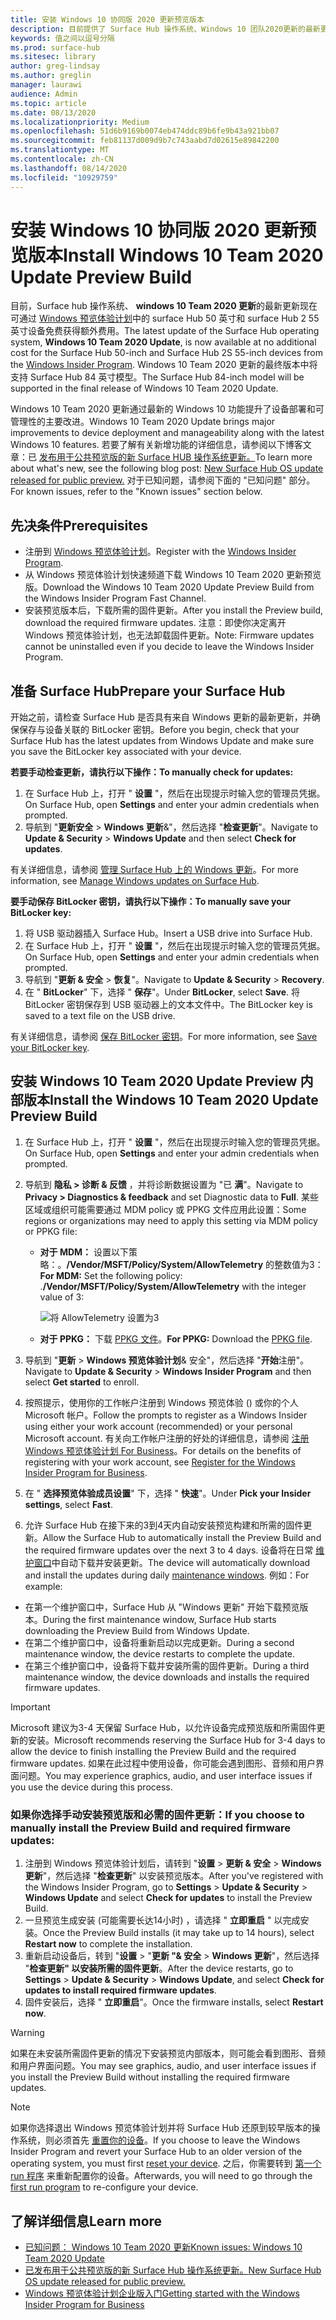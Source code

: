 ```yaml
---
title: 安装 Windows 10 协同版 2020 更新预览版本
description: 目前提供了 Surface Hub 操作系统、Windows 10 团队2020更新的最新更新。
keywords: 值之间以逗号分隔
ms.prod: surface-hub
ms.sitesec: library
author: greg-lindsay
ms.author: greglin
manager: laurawi
audience: Admin
ms.topic: article
ms.date: 08/13/2020
ms.localizationpriority: Medium
ms.openlocfilehash: 51d6b9169b0074eb474ddc89b6fe9b43a921bb07
ms.sourcegitcommit: feb81137d009d9b7c743aabd7d02615e89842200
ms.translationtype: MT
ms.contentlocale: zh-CN
ms.lasthandoff: 08/14/2020
ms.locfileid: "10929759"
---
```

# <span data-ttu-id="fa3a2-104">安装 Windows 10 协同版 2020 更新预览版本</span><span class="sxs-lookup"><span data-stu-id="fa3a2-104">Install Windows 10 Team 2020 Update Preview Build</span></span> 

<span data-ttu-id="fa3a2-105">目前，Surface hub 操作系统、 **windows 10 Team 2020 更新**的最新更新现在可通过 [Windows 预览体验计划](https://insider.windows.com)中的 surface Hub 50 英寸和 surface Hub 2 55 英寸设备免费获得额外费用。</span><span class="sxs-lookup"><span data-stu-id="fa3a2-105">The latest update of the Surface Hub operating system, **Windows 10 Team 2020 Update**, is now available at no additional cost for the Surface Hub 50-inch and Surface Hub 2S 55-inch devices from the [Windows Insider Program](https://insider.windows.com).</span></span> <span data-ttu-id="fa3a2-106">Windows 10 Team 2020 更新的最终版本中将支持 Surface Hub 84 英寸模型。</span><span class="sxs-lookup"><span data-stu-id="fa3a2-106">The Surface Hub 84-inch model will be supported in the final release of Windows 10 Team 2020 Update.</span></span>

<span data-ttu-id="fa3a2-107">Windows 10 Team 2020 更新通过最新的 Windows 10 功能提升了设备部署和可管理性的主要改进。</span><span class="sxs-lookup"><span data-stu-id="fa3a2-107">Windows 10 Team 2020 Update brings major improvements to device deployment and manageability along with the latest Windows 10 features.</span></span> <span data-ttu-id="fa3a2-108">若要了解有关新增功能的详细信息，请参阅以下博客文章：已 [发布用于公共预览版的新 Surface HUB 操作系统更新。](https://techcommunity.microsoft.com/t5/surface-it-pro-blog/new-surface-hub-os-update-released-for-public-preview/ba-p/1534823)</span><span class="sxs-lookup"><span data-stu-id="fa3a2-108">To learn more about what's new, see the following blog post: [New Surface Hub OS update released for public preview.](https://techcommunity.microsoft.com/t5/surface-it-pro-blog/new-surface-hub-os-update-released-for-public-preview/ba-p/1534823)</span></span> <span data-ttu-id="fa3a2-109">对于已知问题，请参阅下面的 "已知问题" 部分。</span><span class="sxs-lookup"><span data-stu-id="fa3a2-109">For known issues, refer to the "Known issues" section below.</span></span>
 
## <span data-ttu-id="fa3a2-110">先决条件</span><span class="sxs-lookup"><span data-stu-id="fa3a2-110">Prerequisites</span></span>

- <span data-ttu-id="fa3a2-111">注册到 [Windows 预览体验计划](https://insider.windows.com/)。</span><span class="sxs-lookup"><span data-stu-id="fa3a2-111">Register with the [Windows Insider Program](https://insider.windows.com/).</span></span>
- <span data-ttu-id="fa3a2-112">从 Windows 预览体验计划快速频道下载 Windows 10 Team 2020 更新预览版。</span><span class="sxs-lookup"><span data-stu-id="fa3a2-112">Download the Windows 10 Team 2020 Update Preview Build from the Windows Insider Program Fast Channel.</span></span>
- <span data-ttu-id="fa3a2-113">安装预览版本后，下载所需的固件更新。</span><span class="sxs-lookup"><span data-stu-id="fa3a2-113">After you install the Preview build, download the required firmware updates.</span></span> <span data-ttu-id="fa3a2-114">注意：即使你决定离开 Windows 预览体验计划，也无法卸载固件更新。</span><span class="sxs-lookup"><span data-stu-id="fa3a2-114">Note: Firmware updates cannot be uninstalled even if you decide to leave the Windows Insider Program.</span></span>

## <span data-ttu-id="fa3a2-115">准备 Surface Hub</span><span class="sxs-lookup"><span data-stu-id="fa3a2-115">Prepare your Surface Hub</span></span>

<span data-ttu-id="fa3a2-116">开始之前，请检查 Surface Hub 是否具有来自 Windows 更新的最新更新，并确保保存与设备关联的 BitLocker 密钥。</span><span class="sxs-lookup"><span data-stu-id="fa3a2-116">Before you begin, check that your Surface Hub has the latest updates from Windows Update and make sure you save the BitLocker key associated with your device.</span></span>

**<span data-ttu-id="fa3a2-117">若要手动检查更新，请执行以下操作：</span><span class="sxs-lookup"><span data-stu-id="fa3a2-117">To manually check for updates:</span></span>**

1. <span data-ttu-id="fa3a2-118">在 Surface Hub 上，打开 " **设置** "，然后在出现提示时输入您的管理员凭据。</span><span class="sxs-lookup"><span data-stu-id="fa3a2-118">On Surface Hub, open **Settings** and enter your admin credentials when prompted.</span></span>
2. <span data-ttu-id="fa3a2-119">导航到 "**更新安全**  >  **Windows 更新**&"，然后选择 "**检查更新**"。</span><span class="sxs-lookup"><span data-stu-id="fa3a2-119">Navigate to **Update & Security** > **Windows Update** and then select **Check for updates**.</span></span>

<span data-ttu-id="fa3a2-120">有关详细信息，请参阅 [管理 Surface Hub 上的 Windows 更新](https://docs.microsoft.com/surface-hub/manage-windows-updates-for-surface-hub)。</span><span class="sxs-lookup"><span data-stu-id="fa3a2-120">For more information, see [Manage Windows updates on Surface Hub](https://docs.microsoft.com/surface-hub/manage-windows-updates-for-surface-hub).</span></span>

**<span data-ttu-id="fa3a2-121">要手动保存 BitLocker 密钥，请执行以下操作：</span><span class="sxs-lookup"><span data-stu-id="fa3a2-121">To manually save your BitLocker key:</span></span>**

1. <span data-ttu-id="fa3a2-122">将 USB 驱动器插入 Surface Hub。</span><span class="sxs-lookup"><span data-stu-id="fa3a2-122">Insert a USB drive into Surface Hub.</span></span>
2. <span data-ttu-id="fa3a2-123">在 Surface Hub 上，打开 " **设置** "，然后在出现提示时输入您的管理员凭据。</span><span class="sxs-lookup"><span data-stu-id="fa3a2-123">On Surface Hub, open **Settings** and enter your admin credentials when prompted.</span></span>
3. <span data-ttu-id="fa3a2-124">导航到 "**更新 & 安全**  >  **恢复**"。</span><span class="sxs-lookup"><span data-stu-id="fa3a2-124">Navigate to **Update & Security** > **Recovery**.</span></span>
4. <span data-ttu-id="fa3a2-125">在 " **BitLocker**" 下，选择 " **保存**"。</span><span class="sxs-lookup"><span data-stu-id="fa3a2-125">Under **BitLocker**, select **Save**.</span></span> <span data-ttu-id="fa3a2-126">将 BitLocker 密钥保存到 USB 驱动器上的文本文件中。</span><span class="sxs-lookup"><span data-stu-id="fa3a2-126">The BitLocker key is saved to a text file on the USB drive.</span></span>

<span data-ttu-id="fa3a2-127">有关详细信息，请参阅 [保存 BitLocker 密钥](https://docs.microsoft.com/surface-hub/save-bitlocker-key-surface-hub)。</span><span class="sxs-lookup"><span data-stu-id="fa3a2-127">For more information, see [Save your BitLocker key](https://docs.microsoft.com/surface-hub/save-bitlocker-key-surface-hub).</span></span>
 
## <span data-ttu-id="fa3a2-128">安装 Windows 10 Team 2020 Update Preview 内部版本</span><span class="sxs-lookup"><span data-stu-id="fa3a2-128">Install the Windows 10 Team 2020 Update Preview Build</span></span>

1. <span data-ttu-id="fa3a2-129">在 Surface Hub 上，打开 " **设置** "，然后在出现提示时输入您的管理员凭据。</span><span class="sxs-lookup"><span data-stu-id="fa3a2-129">On Surface Hub, open **Settings** and enter your admin credentials when prompted.</span></span>
2. <span data-ttu-id="fa3a2-130">导航到 **隐私 > 诊断 & 反馈** ，并将诊断数据设置为 "已 **满**"。</span><span class="sxs-lookup"><span data-stu-id="fa3a2-130">Navigate to **Privacy > Diagnostics & feedback** and set Diagnostic data to **Full**.</span></span> <span data-ttu-id="fa3a2-131">某些区域或组织可能需要通过 MDM policy 或 PPKG 文件应用此设置：</span><span class="sxs-lookup"><span data-stu-id="fa3a2-131">Some regions or organizations may need to apply this setting via MDM policy or PPKG file:</span></span>
   - <span data-ttu-id="fa3a2-132">**对于 MDM：** 设置以下策略：。**/Vendor/MSFT/Policy/System/AllowTelemetry** 的整数值为3：</span><span class="sxs-lookup"><span data-stu-id="fa3a2-132">**For MDM:** Set the following policy: .**/Vendor/MSFT/Policy/System/AllowTelemetry** with the integer value of 3:</span></span>
    
        ![将 AllowTelemetry 设置为3](images/hub-2020-allow-telemetry.png)

    - <span data-ttu-id="fa3a2-134">**对于 PPKG：** 下载 [PPKG 文件](https://aka.ms/HubTltmtry)。</span><span class="sxs-lookup"><span data-stu-id="fa3a2-134">**For PPKG:** Download the [PPKG file](https://aka.ms/HubTltmtry).</span></span>

3. <span data-ttu-id="fa3a2-135">导航到 "**更新**  >  **Windows 预览体验计划**& 安全"，然后选择 "**开始**注册"。</span><span class="sxs-lookup"><span data-stu-id="fa3a2-135">Navigate to **Update & Security** > **Windows Insider Program** and then select **Get started** to enroll.</span></span>
4. <span data-ttu-id="fa3a2-136">按照提示，使用你的工作帐户注册到 Windows 预览体验 () 或你的个人 Microsoft 帐户。</span><span class="sxs-lookup"><span data-stu-id="fa3a2-136">Follow the prompts to register as a Windows Insider using either your work account (recommended) or your personal Microsoft account.</span></span> <span data-ttu-id="fa3a2-137">有关向工作帐户注册的好处的详细信息，请参阅 [注册 Windows 预览体验计划 For Business](https://docs.microsoft.com/windows-insider/at-work-pro/wip-4-biz-register)。</span><span class="sxs-lookup"><span data-stu-id="fa3a2-137">For details on the benefits of registering with your work account, see [Register for the Windows Insider Program for Business](https://docs.microsoft.com/windows-insider/at-work-pro/wip-4-biz-register).</span></span>
5. <span data-ttu-id="fa3a2-138">在 " **选择预览体验成员设置**" 下，选择 " **快速**"。</span><span class="sxs-lookup"><span data-stu-id="fa3a2-138">Under **Pick your Insider settings**, select **Fast**.</span></span>
6. <span data-ttu-id="fa3a2-139">允许 Surface Hub 在接下来的3到4天内自动安装预览构建和所需的固件更新。</span><span class="sxs-lookup"><span data-stu-id="fa3a2-139">Allow the Surface Hub to automatically install the Preview Build and the required firmware updates over the next 3 to 4 days.</span></span> <span data-ttu-id="fa3a2-140">设备将在日常 [维护窗口](https://docs.microsoft.com/surface-hub/manage-windows-updates-for-surface-hub#maintenance-window)中自动下载并安装更新。</span><span class="sxs-lookup"><span data-stu-id="fa3a2-140">The device will automatically download and install the updates during daily [maintenance windows](https://docs.microsoft.com/surface-hub/manage-windows-updates-for-surface-hub#maintenance-window).</span></span> <span data-ttu-id="fa3a2-141">例如：</span><span class="sxs-lookup"><span data-stu-id="fa3a2-141">For example:</span></span>

- <span data-ttu-id="fa3a2-142">在第一个维护窗口中，Surface Hub 从 "Windows 更新" 开始下载预览版本。</span><span class="sxs-lookup"><span data-stu-id="fa3a2-142">During the first maintenance window, Surface Hub starts downloading the Preview Build from Windows Update.</span></span>
- <span data-ttu-id="fa3a2-143">在第二个维护窗口中，设备将重新启动以完成更新。</span><span class="sxs-lookup"><span data-stu-id="fa3a2-143">During a second maintenance window, the device restarts to complete the update.</span></span>
- <span data-ttu-id="fa3a2-144">在第三个维护窗口中，设备将下载并安装所需的固件更新。</span><span class="sxs-lookup"><span data-stu-id="fa3a2-144">During a third maintenance window, the device downloads and installs the required firmware updates.</span></span>

> [!IMPORTANT]
> <span data-ttu-id="fa3a2-145">Microsoft 建议为3-4 天保留 Surface Hub，以允许设备完成预览版和所需固件更新的安装。</span><span class="sxs-lookup"><span data-stu-id="fa3a2-145">Microsoft recommends reserving the Surface Hub for 3-4 days to allow the device to finish installing the Preview Build and the required firmware updates.</span></span> <span data-ttu-id="fa3a2-146">如果在此过程中使用设备，你可能会遇到图形、音频和用户界面问题。</span><span class="sxs-lookup"><span data-stu-id="fa3a2-146">You may experience graphics, audio, and user interface issues if you use the device during this process.</span></span>

### <span data-ttu-id="fa3a2-147">如果你选择手动安装预览版和必需的固件更新：</span><span class="sxs-lookup"><span data-stu-id="fa3a2-147">If you choose to manually install the Preview Build and required firmware updates:</span></span>

1. <span data-ttu-id="fa3a2-148">注册到 Windows 预览体验计划后，请转到 "**设置**  >  **更新 & 安全**  >  **Windows 更新**"，然后选择 "**检查更新**" 以安装预览版本。</span><span class="sxs-lookup"><span data-stu-id="fa3a2-148">After you've registered with the Windows Insider Program, go to **Settings** > **Update & Security** > **Windows Update** and select **Check for updates** to install the Preview Build.</span></span>
2. <span data-ttu-id="fa3a2-149">一旦预览生成安装 (可能需要长达14小时) ，请选择 " **立即重启** " 以完成安装。</span><span class="sxs-lookup"><span data-stu-id="fa3a2-149">Once the Preview Build installs (it may take up to 14 hours), select **Restart now** to complete the installation.</span></span>
3. <span data-ttu-id="fa3a2-150">重新启动设备后，转到 "**设置**  >  "**更新 "& 安全**  >  **Windows 更新**"，然后选择 "**检查更新" 以安装所需的固件更新**。</span><span class="sxs-lookup"><span data-stu-id="fa3a2-150">After the device restarts, go to **Settings** > **Update & Security** > **Windows Update**, and select **Check for updates to install required firmware updates**.</span></span>
4. <span data-ttu-id="fa3a2-151">固件安装后，选择 " **立即重启**"。</span><span class="sxs-lookup"><span data-stu-id="fa3a2-151">Once the firmware installs, select **Restart now**.</span></span>

> [!WARNING]
> <span data-ttu-id="fa3a2-152">如果在未安装所需固件更新的情况下安装预览内部版本，则可能会看到图形、音频和用户界面问题。</span><span class="sxs-lookup"><span data-stu-id="fa3a2-152">You may see graphics, audio, and user interface issues if you install the Preview Build without installing the required firmware updates.</span></span>

> [!NOTE]
> <span data-ttu-id="fa3a2-153">如果你选择退出 Windows 预览体验计划并将 Surface Hub 还原到较早版本的操作系统，则必须首先 [重置你的设备](https://docs.microsoft.com/surface-hub/device-reset-surface-hub)。</span><span class="sxs-lookup"><span data-stu-id="fa3a2-153">If you choose to leave the Windows Insider Program and revert your Surface Hub to an older version of the operating system, you must first [reset your device](https://docs.microsoft.com/surface-hub/device-reset-surface-hub).</span></span> <span data-ttu-id="fa3a2-154">之后，你需要转到 [第一个 run 程序](https://docs.microsoft.com/surface-hub/first-run-program-surface-hub) 来重新配置你的设备。</span><span class="sxs-lookup"><span data-stu-id="fa3a2-154">Afterwards, you will need to go through the [first run program](https://docs.microsoft.com/surface-hub/first-run-program-surface-hub) to re-configure your device.</span></span>
 

## <span data-ttu-id="fa3a2-155">了解详细信息</span><span class="sxs-lookup"><span data-stu-id="fa3a2-155">Learn more</span></span>

- [<span data-ttu-id="fa3a2-156">已知问题： Windows 10 Team 2020 更新</span><span class="sxs-lookup"><span data-stu-id="fa3a2-156">Known issues: Windows 10 Team 2020 Update</span></span>](surface-hub-2020-team-update-known-issues.md)
- [<span data-ttu-id="fa3a2-157">已发布用于公共预览版的新 Surface Hub 操作系统更新。</span><span class="sxs-lookup"><span data-stu-id="fa3a2-157">New Surface Hub OS update released for public preview.</span></span>](https://techcommunity.microsoft.com/t5/surface-it-pro-blog/new-surface-hub-os-update-released-for-public-preview/ba-p/1534823)
- [<span data-ttu-id="fa3a2-158">Windows 预览体验计划企业版入门</span><span class="sxs-lookup"><span data-stu-id="fa3a2-158">Getting started with the Windows Insider Program for Business</span></span>](https://docs.microsoft.com/windows-insider/at-work-pro/wip-4-biz-manage)